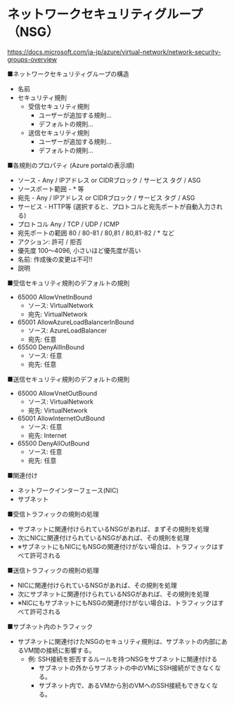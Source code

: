 
# ネットワークセキュリティグループ（NSG）

https://docs.microsoft.com/ja-jp/azure/virtual-network/network-security-groups-overview

■ネットワークセキュリティグループの構造
- 名前
- セキュリティ規則
  - 受信セキュリティ規則
    - ユーザーが追加する規則...
    - デフォルトの規則...
  - 送信セキュリティ規則
    - ユーザーが追加する規則...
    - デフォルトの規則...

■各規則のプロパティ (Azure portalの表示順)
- ソース - Any / IPアドレス or CIDRブロック / サービス タグ / ASG
- ソースポート範囲 - * 等
- 宛先 - Any / IPアドレス or CIDRブロック / サービス タグ / ASG
- サービス - HTTP等 (選択すると、プロトコルと宛先ポートが自動入力される)
- プロトコル Any / TCP / UDP / ICMP
- 宛先ポートの範囲 80 / 80-81 / 80,81 / 80,81-82 / * など
- アクション: 許可 / 拒否
- 優先度 100～4096, 小さいほど優先度が高い
- 名前: 作成後の変更は不可!!
- 説明

■受信セキュリティ規則のデフォルトの規則
- 65000 AllowVnetInBound
  - ソース: VirtualNetwork
  - 宛先: VirtualNetwork
- 65001 AllowAzureLoadBalancerInBound
  - ソース: AzureLoadBalancer
  - 宛先: 任意
- 65500 DenyAllInBound
  - ソース: 任意
  - 宛先: 任意

■送信セキュリティ規則のデフォルトの規則
- 65000 AllowVnetOutBound
  - ソース: VirtualNetwork
  - 宛先: VirtualNetwork
- 65001 AllowInternetOutBound
  - ソース: 任意
  - 宛先: Internet
- 65500 DenyAllOutBound
  - ソース: 任意
  - 宛先: 任意

■関連付け

- ネットワークインターフェース(NIC)
- サブネット

■受信トラフィックの規則の処理

- サブネットに関連付けられているNSGがあれば、まずその規則を処理
- 次にNICに関連付けられているNSGがあれば、その規則を処理
- ※サブネットにもNICにもNSGの関連付けがない場合は、トラフィックはすべて許可される

■送信トラフィックの規則の処理

- NICに関連付けられているNSGがあれば、その規則を処理
- 次にサブネットに関連付けられているNSGがあれば、その規則を処理
- ※NICにもサブネットにもNSGの関連付けがない場合は、トラフィックはすべて許可される

■サブネット内のトラフィック

- サブネットに関連付けたNSGのセキュリティ規則は、サブネットの内部にあるVM間の接続に影響する。
  - 例: SSH接続を拒否するルールを持つNSGをサブネットに関連付ける
    - サブネットの外からサブネットの中のVMにSSH接続ができなくなる。
    - サブネット内で、あるVMから別のVMへのSSH接続もできなくなる。
